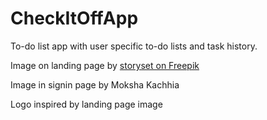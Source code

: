 # CheckItOffApp
To-do list app with user specific to-do lists and task history.

Image on landing page by <a href="https://www.freepik.com/free-vector/team-checklist-concept-illustration_28766185.htm#fromView=image_search&page=1&position=2&uuid=400c1e47-8a4f-42b8-a355-96526849573c">storyset on Freepik</a>

Image in signin page by Moksha Kachhia

Logo inspired by landing page image 